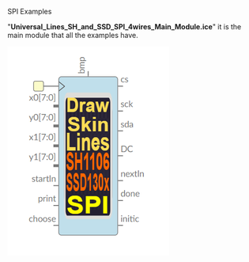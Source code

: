 
SPI Examples

"**Universal_Lines_SH_and_SSD_SPI_4wires_Main_Module.ice**" it is the main module that all the examples have.

![](https://github.com/Democrito/repositorios/blob/master/OLED/Lines/2D_rotations/SPI/img/SPI%20module%20OLED%20lines%20and%20skin.PNG)

